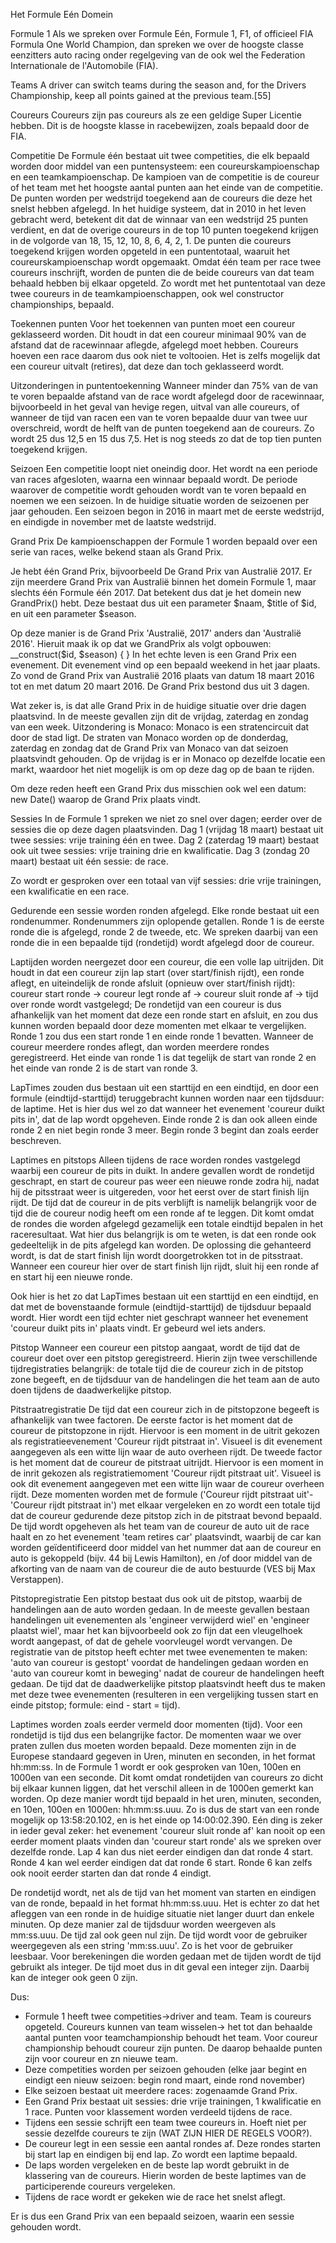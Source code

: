 Het Formule Eén Domein

Formule 1
Als we spreken over Formule Eén, Formule 1, F1, of officieel FIA Formula One World Champion, dan spreken we over de hoogste classe eenzitters auto racing onder regelgeving van de
ook wel the Federation Internationale de l'Automobile (FIA).

Teams
A driver can switch teams during the season and, for the Drivers Championship, keep all points gained at the previous team.[55]

Coureurs
Coureurs zijn pas coureurs als ze een geldige Super Licentie hebben. Dit is de hoogste klasse in racebewijzen, zoals bepaald door de FIA.

Competitie
De Formule één bestaat uit twee competities, die elk bepaald worden door middel van een puntensysteem: een coureurskampioenschap en een teamkampioenschap. De kampioen van de competitie
is de coureur of het team met het hoogste aantal punten aan het einde van de competitie. De punten worden per wedstrijd toegekend aan de coureurs die deze het snelst hebben afgelegd.
In het huidige systeem, dat in 2010 in het leven gebracht werd, betekent dit dat de winnaar van een wedstrijd 25 punten verdient, en dat de overige coureurs in de top 10 punten
toegekend krijgen in de volgorde van 18, 15, 12, 10, 8, 6, 4, 2, 1. De punten die coureurs toegekend krijgen worden opgeteld in een puntentotaal, waaruit het coureurskampioenschap wordt
opgemaakt. Omdat één team per race twee coureurs inschrijft, worden de punten die de beide coureurs van dat team behaald hebben bij elkaar opgeteld. Zo wordt met het puntentotaal van
deze twee coureurs in de teamkampioenschappen, ook wel constructor championships, bepaald.

Toekennen punten
Voor het toekennen van punten moet een coureur geklasseerd worden. Dit houdt in dat een coureur minimaal 90% van de afstand dat de racewinnaar aflegde, afgelegd moet hebben. Coureurs
hoeven een race daarom dus ook niet te voltooien. Het is zelfs mogelijk dat een coureur uitvalt (retires), dat deze dan toch geklasseerd wordt.

Uitzonderingen in puntentoekenning
Wanneer minder dan 75% van de van te voren bepaalde afstand van de race wordt afgelegd door de racewinnaar, bijvoorbeeld in het geval van hevige regen, uitval van alle coureurs, of
wanneer de tijd van racen een van te voren bepaalde duur van twee uur overschreid, wordt de helft van de punten toegekend aan de coureurs. Zo wordt 25 dus 12,5 en 15 dus 7,5. Het is nog
steeds zo dat de top tien punten toegekend krijgen.

Seizoen
Een competitie loopt niet oneindig door. Het wordt na een periode van races afgesloten, waarna een winnaar bepaald wordt. De periode waarover de competitie wordt gehouden wordt van te voren
bepaald en noemen we een seizoen. In de huidige situatie worden de seizoenen per jaar gehouden. Een seizoen begon in 2016 in maart met de eerste wedstrijd, en eindigde in november met de
laatste wedstrijd.




Grand Prix
De kampioenschappen der Formule 1 worden bepaald over een serie van races, welke bekend staan als Grand Prix.

Je hebt één Grand Prix, bijvoorbeeld De Grand Prix van Australië 2017. Er zijn meerdere Grand Prix van Australië binnen het domein Formule 1, maar slechts één Formule één 2017.
Dat betekent dus dat je het domein new GrandPrix() hebt. Deze bestaat dus uit een parameter $naam, $title of $id, en uit een parameter $season.

Op deze manier is de Grand Prix 'Australië, 2017' anders dan 'Australië 2016'. Hieruit maak ik op dat we GrandPrix als volgt opbouwen: __construct($id, $season) { }
In het echte leven is een Grand Prix een evenement. Dit evenement vind op een bepaald weekend in het jaar plaats. Zo vond de Grand Prix van Australië 2016 plaats van datum 18 maart 2016
tot en met datum 20 maart 2016. De Grand Prix bestond dus uit 3 dagen.

Wat zeker is, is dat alle Grand Prix in de huidige situatie over drie dagen plaatsvind. In de meeste gevallen zijn dit de vrijdag, zaterdag en zondag van een week. Uitzondering is Monaco:
Monaco is een stratencircuit dat door de stad ligt. De straten van Monaco worden op de donderdag, zaterdag en zondag dat de Grand Prix van Monaco van dat seizoen plaatsvindt gehouden.
Op de vrijdag is er in Monaco op dezelfde locatie een markt, waardoor het niet mogelijk is om op deze dag op de baan te rijden.

Om deze reden heeft een Grand Prix dus misschien ook wel een datum: new Date() waarop de Grand Prix plaats vindt.

Sessies
In de Formule 1 spreken we niet zo snel over dagen; eerder over de sessies die op deze dagen plaatsvinden.
Dag 1 (vrijdag 18 maart) bestaat uit twee sessies: vrije training één en twee.
Dag 2 (zaterdag 19 maart) bestaat ook uit twee sessies: vrije training drie en kwalificatie.
Dag 3 (zondag 20 maart) bestaat uit één sessie: de race.

Zo wordt er gesproken over een totaal van vijf sessies: drie vrije trainingen, een kwalificatie en een race.






Gedurende een sessie worden ronden afgelegd. Elke ronde bestaat uit een rondenummer. Rondenummers zijn oplopende getallen. Ronde 1 is de eerste ronde die is afgelegd, ronde 2 de tweede, etc.
We spreken daarbij van een ronde die in een bepaalde tijd (rondetijd) wordt afgelegd door de coureur.

Laptijden worden neergezet door een coureur, die een volle lap uitrijden. Dit houdt in dat een coureur zijn lap start (over start/finish rijdt), een ronde aflegt, en uiteindelijk de ronde
afsluit (opnieuw over start/finish rijdt): coureur start ronde -> coureur legt ronde af -> coureur sluit ronde af -> tijd over ronde wordt vastgelegd;
De rondetijd van een coureur is dus afhankelijk van het moment dat deze een ronde start en afsluit, en zou dus kunnen worden bepaald door deze momenten met elkaar te vergelijken.
Ronde 1 zou dus een start ronde 1 en einde ronde 1 bevatten.
Wanneer de coureur meerdere rondes aflegt, dan worden meerdere rondes geregistreerd. Het einde van ronde 1 is dat tegelijk de start van ronde 2 en het einde van ronde 2 is de start van
ronde 3.

LapTimes zouden dus bestaan uit een starttijd en een eindtijd, en door een formule (eindtijd-starttijd) teruggebracht kunnen worden naar een tijdsduur: de laptime. Het is hier dus wel zo
dat wanneer het evenement 'coureur duikt pits in', dat de lap wordt opgeheven. Einde ronde 2 is dan ook alleen einde ronde 2 en niet begin ronde 3 meer. Begin ronde 3 begint dan zoals
eerder beschreven.

Laptimes en pitstops
Alleen tijdens de race worden rondes vastgelegd waarbij een coureur de pits in duikt. In andere gevallen wordt de rondetijd geschrapt, en start de coureur pas weer een nieuwe ronde zodra
hij, nadat hij de pitsstraat weer is uitgereden, voor het eerst over de start finish lijn rijdt.
De tijd dat de coureur in de pits verblijft is namelijk belangrijk voor de tijd die de coureur nodig
heeft om een ronde af te leggen. Dit komt omdat de rondes die worden afgelegd gezamelijk een totale eindtijd bepalen in het raceresultaat. Wat hier dus belangrijk is om te weten,
is dat een ronde ook gedeeltelijk in de pits afgelegd kan worden.
De oplossing die gehanteerd wordt, is dat de start finish lijn wordt doorgetrokken tot in de pitsstraat. Wanneer een coureur hier over de start finish lijn rijdt, sluit hij een ronde af
en start hij een nieuwe ronde.

Ook hier is het zo dat LapTimes bestaan uit een starttijd en een eindtijd, en dat met de bovenstaande formule (eindtijd-starttijd) de tijdsduur bepaald wordt. Hier wordt een tijd echter
niet geschrapt wanneer het evenement 'coureur duikt pits in' plaats vindt. Er gebeurd wel iets anders.

Pitstop
Wanneer een coureur een pitstop aangaat, wordt de tijd dat de coureur doet over een pitstop geregistreerd. Hierin zijn twee verschillende tijdregistraties belangrijk: de totale tijd die
de coureur zich in de pitstop zone begeeft, en de tijdsduur van de handelingen die het team aan de auto doen tijdens de daadwerkelijke pitstop.

Pitstraatregistratie
De tijd dat een coureur zich in de pitstopzone begeeft is afhankelijk van twee factoren. De eerste factor is het moment dat de coureur de pitstopzone in rijdt. Hiervoor is een moment
in de uitrit gekozen als registratieevenement 'Coureur rijdt pitstraat in'. Visueel is dit evenement aangegeven als een witte lijn waar de auto overheen rijdt. De tweede factor is
het moment dat de coureur de pitstraat uitrijdt. Hiervoor is een moment in de inrit gekozen als registratiemoment 'Coureur rijdt pitstraat uit'. Visueel is ook dit evenement aangegeven
met een witte lijn waar de coureur overheen rijdt. Deze momenten worden met de formule ('Coureur rijdt pitstraat uit'-'Coureur rijdt pitstraat in') met elkaar vergeleken en zo wordt
een totale tijd dat de coureur gedurende deze pitstop zich in de pitstraat bevond bepaald.
De tijd wordt opgeheven als het team van de coureur de auto uit de race haalt en zo het
evenement 'team retires car' plaatsvindt, waarbij de car kan worden geïdentificeerd door middel van het nummer dat aan de coureur en auto is gekoppeld (bijv. 44 bij Lewis Hamilton), en /of
door middel van de afkorting van de naam van de coureur die de auto bestuurde (VES bij Max Verstappen).

Pitstopregistratie
Een pitstop bestaat dus ook uit de pitstop, waarbij de handelingen aan de auto worden gedaan. In de meeste gevallen bestaan handelingen uit evenementen als 'engineer verwijderd wiel' en
'engineer plaatst wiel', maar het kan bijvoorbeeld ook zo fijn dat een vleugelhoek wordt aangepast, of dat de gehele voorvleugel wordt vervangen.
De registratie van de pitstop heeft echter met twee evenementen te maken: 'auto van coureur is gestopt' voordat de handelingen gedaan worden en 'auto van coureur komt in beweging' nadat de
coureur de handelingen heeft gedaan. De tijd dat de daadwerkelijke pitstop plaatsvindt heeft dus te maken met deze twee evenementen (resulteren in een vergelijking tussen
start en einde pitstop; formule: eind - start = tijd).

Laptimes worden zoals eerder vermeld door momenten (tijd). Voor een rondetijd is tijd dus een belangrijke factor. De momenten waar we over praten zullen dus moeten worden bepaald.
Deze momenten zijn in de Europese standaard gegeven in Uren, minuten en seconden, in het format hh:mm:ss. In de Formule 1 wordt er ook gesproken van 10en, 100en en 1000en van een seconde.
Dit komt omdat rondetijden van coureurs zo dicht bij elkaar kunnen liggen, dat het verschil alleen in de 1000en gemerkt kan worden. Op deze manier wordt tijd bepaald in het uren, minuten,
seconden, en 10en, 100en en 1000en: hh:mm:ss.uuu. Zo is dus de start van een ronde mogelijk op 13:58:20.102, en is het einde op 14:00:02.390.
Eén ding is zeker in ieder geval zeker: het evenement 'coureur sluit ronde af' kan nooit op een eerder moment plaats vinden dan 'coureur start ronde' als we spreken over dezelfde ronde.
Lap 4 kan dus niet eerder eindigen dan dat ronde 4 start. Ronde 4 kan wel eerder eindigen dat dat ronde 6 start. Ronde 6 kan zelfs ook nooit eerder starten dan dat ronde 4 eindigt.

De rondetijd wordt, net als de tijd van het moment van starten en eindigen van de ronde, bepaald in het format hh:mm:ss.uuu. Het is echter zo dat het afleggen van een ronde
in de huidige situatie niet langer duurt dan enkele minuten. Op deze manier zal de tijdsduur worden weergeven als mm:ss.uuu. De tijd zal ook geen nul zijn. De tijd wordt voor de gebruiker
weergegeven als een string 'mm:ss.uuu'. Zo is het voor de gebruiker leesbaar. Voor berekeningen die worden gedaan met de tijden wordt de tijd gebruikt als integer. De tijd moet dus in dit
geval een integer zijn. Daarbij kan de integer ook geen 0 zijn.


Dus:
- Formule 1 heeft twee competities->driver and team. Team is coureurs opgeteld. Coureurs kunnen van team wisselen-> het tot dan behaalde aantal punten voor teamchampionship behoudt het team.
Voor coureur championship behoudt coureur zijn punten. De daarop behaalde punten zijn voor coureur en zn nieuwe team.
- Deze competities worden per seizoen gehouden (elke jaar begint en eindigt een nieuw seizoen: begin rond maart, einde rond november)
- Elke seizoen bestaat uit meerdere races: zogenaamde Grand Prix.
- Een Grand Prix bestaat uit sessies: drie vrije trainingen, 1 kwalificatie en 1 race. Punten voor klassement worden verdeeld tijdens de race.
- Tijdens een sessie schrijft een team twee coureurs in. Hoeft niet per sessie dezelfde coureurs te zijn (WAT ZIJN HIER DE REGELS VOOR?).
- De coureur legt in een sessie een aantal rondes af. Deze rondes starten bij start lap en eindigen bij end lap. Zo wordt een laptime bepaald.
- De laps worden vergeleken en de beste lap wordt gebruikt in de klassering van de coureurs. Hierin worden de beste laptimes van de participerende coureurs vergeleken.
- Tijdens de race wordt er gekeken wie de race het snelst aflegt.

Er is dus een Grand Prix van een bepaald seizoen, waarin een sessie gehouden wordt.




